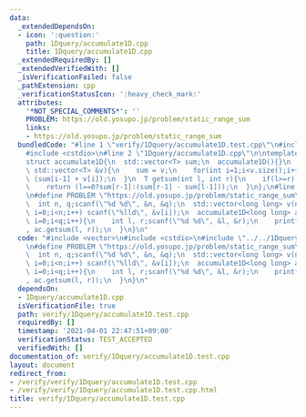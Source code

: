 ```yaml
---
data:
  _extendedDependsOn:
  - icon: ':question:'
    path: 1Dquery/accumulate1D.cpp
    title: 1Dquery/accumulate1D.cpp
  _extendedRequiredBy: []
  _extendedVerifiedWith: []
  _isVerificationFailed: false
  _pathExtension: cpp
  _verificationStatusIcon: ':heavy_check_mark:'
  attributes:
    '*NOT_SPECIAL_COMMENTS*': ''
    PROBLEM: https://old.yosupo.jp/problem/static_range_sum
    links:
    - https://old.yosupo.jp/problem/static_range_sum
  bundledCode: "#line 1 \"verify/1Dquery/accumulate1D.test.cpp\"\n#include <vector>\n\
    #include <cstdio>\n#line 2 \"1Dquery/accumulate1D.cpp\"\n\ntemplate<typename T>\n\
    struct accumulate1D{\n  std::vector<T> sum;\n  accumulate1D(){}\n  accumulate1D(const\
    \ std::vector<T> &v){\n    sum = v;\n    for(int i=1;i<v.size();i++) sum[i] =\
    \ (sum[i-1] + v[i]);\n  }\n  T getsum(int l, int r){\n    if(l>=r) return 0;\n\
    \    return (l==0?sum[r-1]:(sum[r-1] - sum[l-1]));\n  }\n};\n#line 4 \"verify/1Dquery/accumulate1D.test.cpp\"\
    \n#define PROBLEM \"https://old.yosupo.jp/problem/static_range_sum\"\n\nint main(){\n\
    \  int n, q;scanf(\"%d %d\", &n, &q);\n  std::vector<long long> v(n);\n  for(int\
    \ i=0;i<n;i++) scanf(\"%lld\", &v[i]);\n  accumulate1D<long long> ac(v);\n  for(int\
    \ i=0;i<q;i++){\n    int l, r;scanf(\"%d %d\", &l, &r);\n    printf(\"%lld\\n\"\
    , ac.getsum(l, r));\n  }\n}\n"
  code: "#include <vector>\n#include <cstdio>\n#include \"../../1Dquery/accumulate1D.cpp\"\
    \n#define PROBLEM \"https://old.yosupo.jp/problem/static_range_sum\"\n\nint main(){\n\
    \  int n, q;scanf(\"%d %d\", &n, &q);\n  std::vector<long long> v(n);\n  for(int\
    \ i=0;i<n;i++) scanf(\"%lld\", &v[i]);\n  accumulate1D<long long> ac(v);\n  for(int\
    \ i=0;i<q;i++){\n    int l, r;scanf(\"%d %d\", &l, &r);\n    printf(\"%lld\\n\"\
    , ac.getsum(l, r));\n  }\n}\n"
  dependsOn:
  - 1Dquery/accumulate1D.cpp
  isVerificationFile: true
  path: verify/1Dquery/accumulate1D.test.cpp
  requiredBy: []
  timestamp: '2021-04-01 22:47:51+09:00'
  verificationStatus: TEST_ACCEPTED
  verifiedWith: []
documentation_of: verify/1Dquery/accumulate1D.test.cpp
layout: document
redirect_from:
- /verify/verify/1Dquery/accumulate1D.test.cpp
- /verify/verify/1Dquery/accumulate1D.test.cpp.html
title: verify/1Dquery/accumulate1D.test.cpp
---
```

